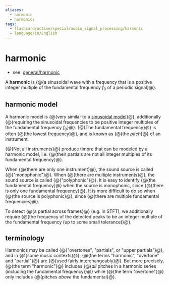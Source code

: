 ```yaml
---
aliases:
  - harmonic
  - harmonics
tags:
  - flashcard/active/special/audio_signal_processing/harmonic
  - language/in/English
---
```


# harmonic

- see: [general/harmonic](../../general/harmonic.md)

A __harmonic__ is {@{a sinusoidal wave with a frequency that is a positive integer multiple of the fundamental frequency $f_0$ of a periodic signal}@}. <!--SR:!2025-07-16,15,290-->

## harmonic model

A harmonic model is {@{very similar to a [sinusoidal model](sinusoidal%20model.md)}@}, additionally {@{requiring the sinusoidal frequencies to be positive integer multiples of the fundamental frequency $f_0$}@}. {@{The fundamental frequency}@} is often {@{the lowest frequency}@}, and is known as {@{the _pitch_}@} of an instrument. <!--SR:!2025-07-17,16,290!2025-07-16,15,290!2025-07-17,16,290!2025-07-16,15,290!2025-07-16,15,290-->

{@{Not all instruments}@} produce timbre that can be modeled by a harmonic model, i.e. {@{their partials are not all integer multiples of its fundamental frequency}@}. <!--SR:!2025-07-17,16,290!2025-07-16,15,290-->

When {@{there are only one instrument}@}, the sound source is called {@{"monophonic"}@}. When {@{there are multiple instruments}@}, the sound source is called {@{"polyphonic"}@}. It is easy to identify {@{the fundamental frequency}@} when the source is monophonic, since {@{there is only one fundamental frequency}@}. It is more difficult to do so when {@{the source is polyphonic}@}, since {@{there are multiple fundamental frequencies}@}. <!--SR:!2025-07-15,14,290!2025-07-16,15,290!2025-07-17,16,290!2025-07-17,16,290!2025-07-16,15,290!2025-07-17,16,290!2025-07-17,16,290!2025-07-17,16,290-->

To detect {@{a partial across frames}@} \(e.g. in STFT\), we additionally require {@{the frequency of the detected peaks to be an integer multiple of the fundamental frequency \(up to some small tolerance\)}@}. <!--SR:!2025-07-17,16,290!2025-07-16,15,290-->

## terminology

Harmonics may be called {@{"overtones", "partials", or "upper partials"}@}, and in {@{some music contexts}@}, {@{the terms "harmonic", "overtone" and "partial"}@} are {@{used fairly interchangeably}@}. But more precisely, {@{the term "harmonic"}@} includes {@{_all_ pitches in a harmonic series \(including the fundamental frequency\)}@} while {@{the term "overtone"}@} only includes {@{pitches _above_ the fundamental}@}. <!--SR:!2025-07-16,15,290!2025-07-17,16,290!2025-07-17,16,290!2025-07-17,16,290!2025-07-17,16,290!2025-07-15,14,290!2025-07-17,16,290!2025-07-16,15,290-->
